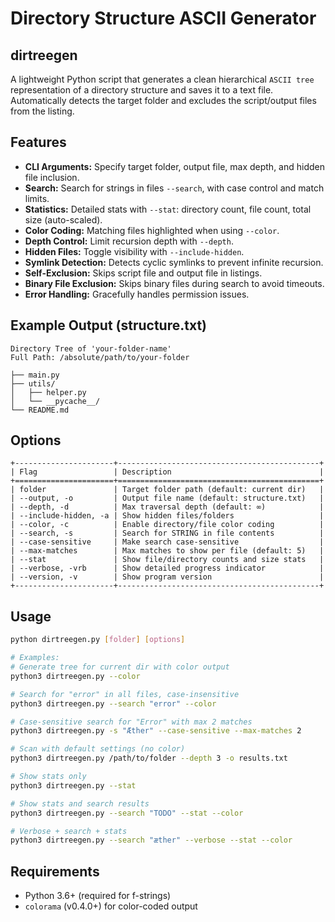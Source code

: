 # Directory Structure ASCII Generator 

## dirtreegen

A lightweight Python script that generates a clean hierarchical `ASCII tree` representation of a directory structure and saves it to a text file. Automatically detects the target folder and excludes the script/output files from the listing.

## Features

- **CLI Arguments:** Specify target folder, output file, max depth, and hidden file inclusion.
- **Search:** Search for strings in files `--search`, with case control and match limits.
- **Statistics:** Detailed stats with `--stat`: directory count, file count, total size (auto-scaled).
- **Color Coding:** Matching files highlighted when using `--color`.
- **Depth Control:** Limit recursion depth with `--depth`.
- **Hidden Files:** Toggle visibility with `--include-hidden`.
- **Symlink Detection:** Detects cyclic symlinks to prevent infinite recursion.
- **Self-Exclusion:** Skips script file and output file in listings.
- **Binary File Exclusion:** Skips binary files during search to avoid timeouts.
- **Error Handling:** Gracefully handles permission issues.

## Example Output (structure.txt)
```
Directory Tree of 'your-folder-name'
Full Path: /absolute/path/to/your-folder

├── main.py
├── utils/
│   ├── helper.py
│   └── __pycache__/
└── README.md
```
## Options
```
+----------------------+---------------------------------------------+
| Flag                 | Description                                 |
+======================+=============================================+
| folder               | Target folder path (default: current dir)   |
| --output, -o         | Output file name (default: structure.txt)   |
| --depth, -d          | Max traversal depth (default: ∞)            |
| --include-hidden, -a | Show hidden files/folders                   |
| --color, -c          | Enable directory/file color coding          |
| --search, -s         | Search for STRING in file contents          |
| --case-sensitive     | Make search case-sensitive                  |
| --max-matches        | Max matches to show per file (default: 5)   |
| --stat               | Show file/directory counts and size stats   |
| --verbose, -vrb      | Show detailed progress indicator            |
| --version, -v        | Show program version                        |
+----------------------+---------------------------------------------+
```
## Usage
```bash
python dirtreegen.py [folder] [options]

# Examples:
# Generate tree for current dir with color output
python3 dirtreegen.py --color

# Search for "error" in all files, case-insensitive
python3 dirtreegen.py --search "error" --color

# Case-sensitive search for "Error" with max 2 matches
python3 dirtreegen.py -s "Æther" --case-sensitive --max-matches 2

# Scan with default settings (no color)
python3 dirtreegen.py /path/to/folder --depth 3 -o results.txt

# Show stats only
python3 dirtreegen.py --stat

# Show stats and search results
python3 dirtreegen.py --search "TODO" --stat --color

# Verbose + search + stats
python3 dirtreegen.py --search "æther" --verbose --stat --color

```
## Requirements
- Python 3.6+ (required for f-strings)
- `colorama` (v0.4.0+) for color-coded output
